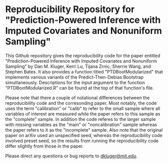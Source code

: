 # Reproducibility Repository for "Prediction-Powered Inference with Imputed Covariates and Nonuniform Sampling"

This Github repository gives the reproducibility code for the paper entitled "Prediction-Powered Inference with Imputed Covariates and Nonuniform Sampling" by Dan M. Kluger, Kerri Lu, Tijana Zrnic, Sherrie Wang, and Stephen Bates. It also provides a function titled "PTDBootModularized" that implements various variants of the Predict-Then-Debias Bootstrap simultaneously. Descriptions for the input argument to the function "PTDBootModularized.R" can be found at the top of that function's file.

Please note that there a couple of notational differences between the reproducibility code and the corresonding paper. Most notably, the code uses the term "calibration" or "calib" to refer to the small sample where all variables of interest are measured while the paper refers to this sample as the "complete" sample. In addition the code referes to the larger sample with missing variables as the "main" or "noncalibration" sample whereas the paper refers to it as the "incomplete" sample. Also note that the original paper on arXiv used an unspecified seed, whereas the reproducibility code involved preset seed, so the results from running the reproducibility code differ slightly from those in the paper.

Please direct any questions or bug reports to dkluger@mit.edu. 
